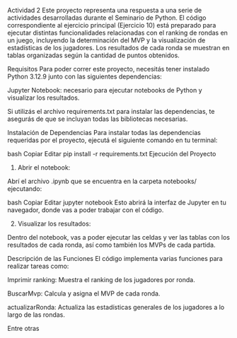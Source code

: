 Actividad 2
Este proyecto representa una respuesta a una serie de actividades desarrolladas durante el Seminario de Python. El código correspondiente al ejercicio principal (Ejercicio 10) está preparado para ejecutar distintas funcionalidades relacionadas con el ranking de rondas en un juego, incluyendo la determinación del MVP y la visualización de estadísticas de los jugadores. Los resultados de cada ronda se muestran en tablas organizadas según la cantidad de puntos obtenidos.



Requisitos
Para poder correr este proyecto, necesitás tener instalado Python 3.12.9 junto con las siguientes dependencias:

Jupyter Notebook: necesario para ejecutar notebooks de Python y visualizar los resultados.

Si utilizás el archivo requirements.txt para instalar las dependencias, te asegurás de que se incluyan todas las bibliotecas necesarias.

Instalación de Dependencias
Para instalar todas las dependencias requeridas por el proyecto, ejecutá el siguiente comando en tu terminal:

bash
Copiar
Editar
pip install -r requirements.txt
Ejecución del Proyecto
1. Abrir el notebook:

Abrí el archivo .ipynb que se encuentra en la carpeta notebooks/ ejecutando:

bash
Copiar
Editar
jupyter notebook
Esto abrirá la interfaz de Jupyter en tu navegador, donde vas a poder trabajar con el código.

2. Visualizar los resultados:

Dentro del notebook, vas a poder ejecutar las celdas y ver las tablas con los resultados de cada ronda, así como también los MVPs de cada partida.

Descripción de las Funciones
El código implementa varias funciones para realizar tareas como:

Imprimir ranking: Muestra el ranking de los jugadores por ronda.

BuscarMvp: Calcula y asigna el MVP de cada ronda.

actualizarRonda: Actualiza las estadísticas generales de los jugadores a lo largo de las rondas.

Entre otras
